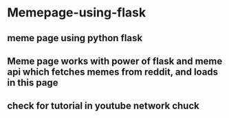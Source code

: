 # Memepage-using-flask
## meme page using python flask


## Meme page works with power of flask and meme api which fetches memes from reddit, and loads in this page
## check for tutorial in youtube network chuck
